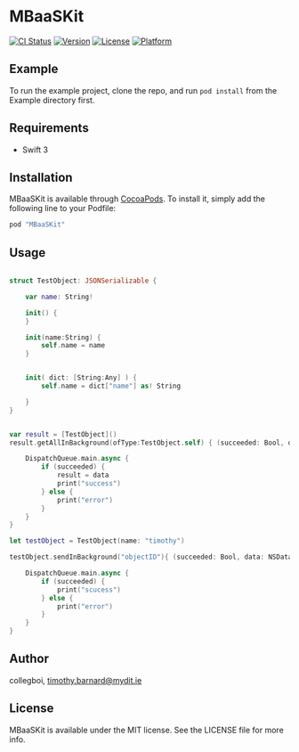 # MBaaSKit

[![CI Status](http://img.shields.io/travis/collegboi/MBaaSKit.svg?style=flat)](https://travis-ci.org/collegboi/MBaaSKit)
[![Version](https://img.shields.io/cocoapods/v/MBaaSKit.svg?style=flat)](http://cocoapods.org/pods/MBaaSKit)
[![License](https://img.shields.io/cocoapods/l/MBaaSKit.svg?style=flat)](http://cocoapods.org/pods/MBaaSKit)
[![Platform](https://img.shields.io/cocoapods/p/MBaaSKit.svg?style=flat)](http://cocoapods.org/pods/MBaaSKit)

## Example

To run the example project, clone the repo, and run `pod install` from the Example directory first.

## Requirements

* Swift 3

## Installation

MBaaSKit is available through [CocoaPods](http://cocoapods.org). To install
it, simply add the following line to your Podfile:

```ruby
pod "MBaaSKit"
```

## Usage

```swift

struct TestObject: JSONSerializable {

    var name: String!

    init() {
    }

    init(name:String) {
        self.name = name
    }


    init( dict: [String:Any] ) {
        self.name = dict["name"] as! String

    }
}


var result = [TestObject]()
result.getAllInBackground(ofType:TestObject.self) { (succeeded: Bool, data: [TestObject]) -> () in

    DispatchQueue.main.async {
        if (succeeded) {
            result = data
            print("success")
        } else {
            print("error")
        }
    }
}

let testObject = TestObject(name: "timothy")

testObject.sendInBackground("objectID"){ (succeeded: Bool, data: NSData) -> () in

    DispatchQueue.main.async {
        if (succeeded) {
            print("scucess")
        } else {
            print("error")
        }
    }
}

```


## Author

collegboi, timothy.barnard@mydit.ie

## License

MBaaSKit is available under the MIT license. See the LICENSE file for more info.

